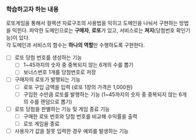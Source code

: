 ### 학습하고자 하는 내용
로또게임을 통해서 컬렉션 자료구조의 사용법을 익히고 도메인을 나눠서 구현하는 방법을 익힌다.
파악한 도메인으로는 **구매자**, **로또**가 있고, 서비스로는 **져지**(당첨번호 확인기능)이 있다.  
각 도메인과 서비스의 함수는 **하나의 역할**만 수행하도록 구현한다.
- [ ] 로또 당첨 번호를 생성하는 기능
  - [ ] 1~45까지의 숫자 중 중복되지 않는 6개의 수를 뽑기
  - [ ] 보너스번호 1개를 당첨번호로 저장
- [ ] 구매자의 로또가 발행되는 기능
  - [ ] 로또 구입 금액을 입력 (로또 1장의 가격은 1,000원)
  - [ ] 구입한 수만큼 로또를 발행하는 기능 (1~45까지의 숫자 중 중복되지 않는 6개의 수를 랜덤으로 뽑기)
- [ ] 로또 당첨을 판별하는 기능 및 게임 종료 기능
  - [ ] 구매한 로또 번호와 당첨 번호를 비교해 수익률을 출력
  - [ ] 로또 게임을 종료

- [ ] 사용자가 값을 잘못 입력한 경우 예외를 발생하는 기능